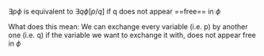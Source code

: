 $\exists p \phi$ is equivalent to $\exists q \phi[p/q]$ if q does not appear ==free== in $\phi$

What does this mean:
We can exchange every  variable (i.e. p) by another one (i.e. q) if the variable we want to exchange it with, does not appear free in $\phi$